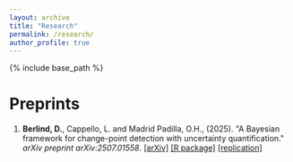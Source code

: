 ```yaml
---
layout: archive
title: "Research"
permalink: /research/
author_profile: true
---
```


{% include base_path %}

# Preprints

1. **Berlind, D.**, Cappello, L. and Madrid Padilla, O.H., (2025). "A Bayesian framework for change-point detection with uncertainty quantification." *arXiv preprint arXiv:2507.01558*. [[arXiv]](https://arxiv.org/abs/2507.01558) [[R package]](https://github.com/davis-berlind/mich) [[replication]](https://github.com/davis-berlind/BCMP25)

